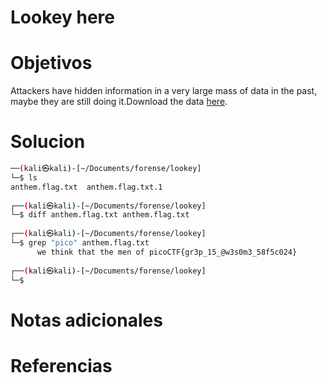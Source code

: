 # Lookey here
# Objetivos
Attackers have hidden information in a very large mass of data in the past, maybe they are still doing it.Download the data [here](https://artifacts.picoctf.net/c/125/anthem.flag.txt).
# Solucion
```bash
──(kali㉿kali)-[~/Documents/forense/lookey]
└─$ ls
anthem.flag.txt  anthem.flag.txt.1
                                                                                                               
┌──(kali㉿kali)-[~/Documents/forense/lookey]
└─$ diff anthem.flag.txt anthem.flag.txt
                                                                                                               
┌──(kali㉿kali)-[~/Documents/forense/lookey]
└─$ grep "pico" anthem.flag.txt
      we think that the men of picoCTF{gr3p_15_@w3s0m3_58f5c024}
                                                                                                               
┌──(kali㉿kali)-[~/Documents/forense/lookey]
└─$ 

```

# Notas adicionales

# Referencias
